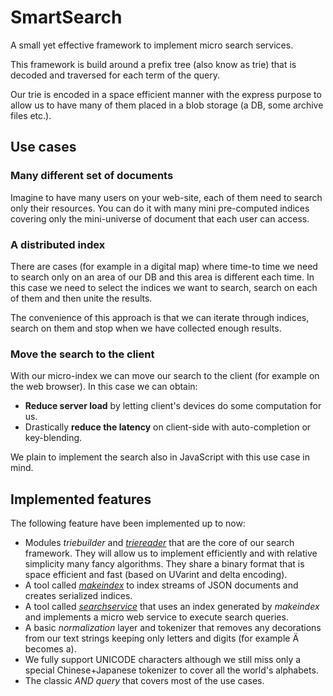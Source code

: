 # SmartSearch

A small yet effective framework to implement micro search services.

This framework is build around a prefix tree (also know as trie) that is 
decoded and traversed for each term of the query.

Our trie is encoded in a space efficient manner with the express purpose to 
allow us to have many of them placed in a blob storage (a DB, some archive
 files etc.).


## Use cases 
 
### Many different set of documents
Imagine to have many users on your web-site, each of them need to search 
only their resources. You can do it with many mini pre-computed indices 
covering only the mini-universe of document that each user can access.

### A distributed index
There are cases (for example in a digital map) where time-to time we need to 
search only on an area of our DB and this area is different each time. In 
this case we need to select the indices we want to search, search on each of 
them and then unite the results.

The convenience of this approach is that we can iterate through indices, 
search on them and stop when we have collected enough results.

### Move the search to the client
With our micro-index we can move our search to the client (for example on 
the web browser).
In this case we can obtain:
- **Reduce server load** by letting client's devices do some computation for us.
- Drastically **reduce the latency** on client-side with auto-completion or 
key-blending.

We plain to implement the search also in JavaScript with this use case in mind.


## Implemented features

The following feature have been implemented up to now:
- Modules *triebuilder* and [*triereader*](doc/trie.md) that are the core of 
our search framework. They will allow us to implement efficiently and with 
relative simplicity many fancy algorithms. They share a binary format that is 
space efficient and fast (based on UVarint and delta encoding).
- A tool called [*makeindex*](doc/makeindex.md) to index streams of JSON 
documents and creates serialized indices.
- A tool called [*searchservice*](doc/searchservice.md) that uses an index 
generated by *makeindex* and implements a micro web service to execute 
search queries. 
- A basic *normalization* layer and tokenizer that removes any decorations from
 our text strings keeping only letters and digits (for example Ä becomes a).
- We fully support UNICODE characters although we still miss only a special 
Chinese+Japanese tokenizer to cover all the world's alphabets.
- The classic *AND query* that covers most of the use cases.
